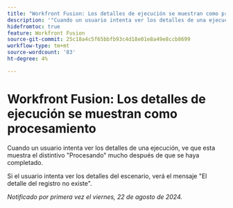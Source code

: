 ```yaml
---
title: "Workfront Fusion: Los detalles de ejecución se muestran como procesamiento"
description: '"Cuando un usuario intenta ver los detalles de una ejecución, ve que esta muestra el distintivo de procesamiento mucho después de que se haya completado".'
hidefromtoc: true
feature: Workfront Fusion
source-git-commit: 25c18a4c5f65bbfb93c4d18e01e8a49e8ccb8699
workflow-type: tm+mt
source-wordcount: '83'
ht-degree: 4%

---
```



# Workfront Fusion: Los detalles de ejecución se muestran como procesamiento

Cuando un usuario intenta ver los detalles de una ejecución, ve que esta muestra el distintivo &quot;Procesando&quot; mucho después de que se haya completado.

Si el usuario intenta ver los detalles del escenario, verá el mensaje &quot;El detalle del registro no existe&quot;.

_Notificado por primera vez el viernes, 22 de agosto de 2024._
